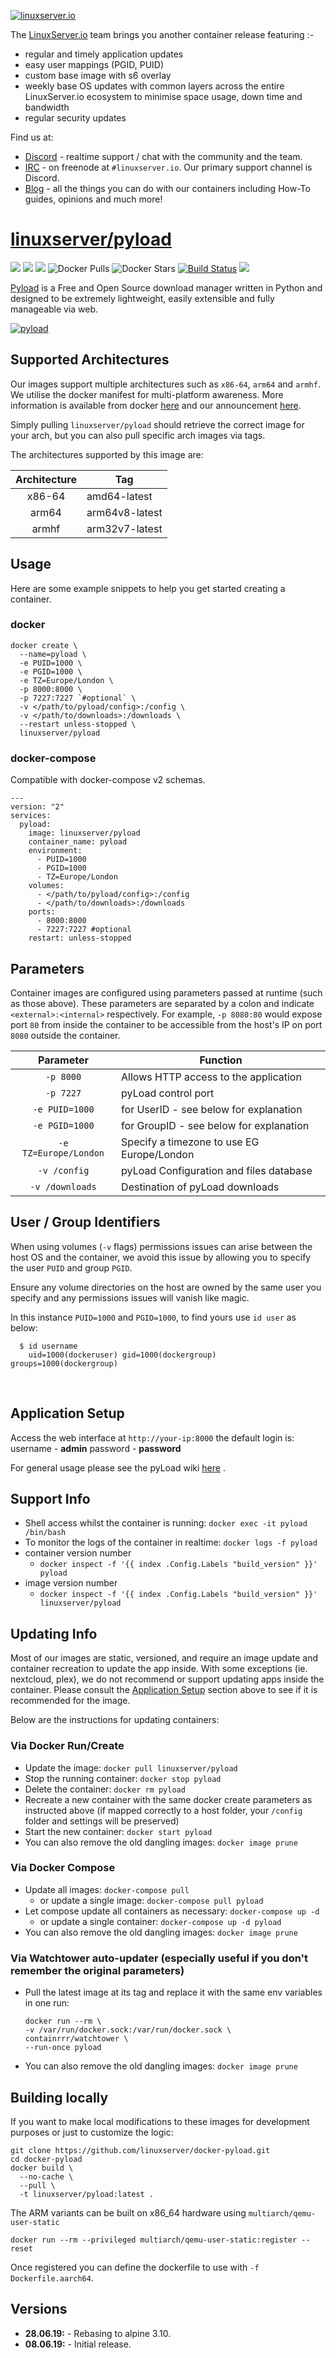 [![linuxserver.io](https://raw.githubusercontent.com/linuxserver/docker-templates/master/linuxserver.io/img/linuxserver_medium.png)](https://linuxserver.io)

The [LinuxServer.io](https://linuxserver.io) team brings you another container release featuring :-

 * regular and timely application updates
 * easy user mappings (PGID, PUID)
 * custom base image with s6 overlay
 * weekly base OS updates with common layers across the entire LinuxServer.io ecosystem to minimise space usage, down time and bandwidth
 * regular security updates

Find us at:
* [Discord](https://discord.gg/YWrKVTn) - realtime support / chat with the community and the team.
* [IRC](https://irc.linuxserver.io) - on freenode at `#linuxserver.io`. Our primary support channel is Discord.
* [Blog](https://blog.linuxserver.io) - all the things you can do with our containers including How-To guides, opinions and much more!

# [linuxserver/pyload](https://github.com/linuxserver/docker-pyload)
[![](https://img.shields.io/discord/354974912613449730.svg?logo=discord&label=LSIO%20Discord&style=flat-square)](https://discord.gg/YWrKVTn)
[![](https://images.microbadger.com/badges/version/linuxserver/pyload.svg)](https://microbadger.com/images/linuxserver/pyload "Get your own version badge on microbadger.com")
[![](https://images.microbadger.com/badges/image/linuxserver/pyload.svg)](https://microbadger.com/images/linuxserver/pyload "Get your own version badge on microbadger.com")
![Docker Pulls](https://img.shields.io/docker/pulls/linuxserver/pyload.svg)
![Docker Stars](https://img.shields.io/docker/stars/linuxserver/pyload.svg)
[![Build Status](https://ci.linuxserver.io/buildStatus/icon?job=Docker-Pipeline-Builders/docker-pyload/master)](https://ci.linuxserver.io/job/Docker-Pipeline-Builders/job/docker-pyload/job/master/)
[![](https://lsio-ci.ams3.digitaloceanspaces.com/linuxserver/pyload/latest/badge.svg)](https://lsio-ci.ams3.digitaloceanspaces.com/linuxserver/pyload/latest/index.html)

[Pyload](https://pyload.net/) is a Free and Open Source download manager written in Python and designed to be extremely lightweight, easily extensible and fully manageable via web.

[![pyload](https://pyload.net/img/banner.png)](https://pyload.net/)

## Supported Architectures

Our images support multiple architectures such as `x86-64`, `arm64` and `armhf`. We utilise the docker manifest for multi-platform awareness. More information is available from docker [here](https://github.com/docker/distribution/blob/master/docs/spec/manifest-v2-2.md#manifest-list) and our announcement [here](https://blog.linuxserver.io/2019/02/21/the-lsio-pipeline-project/). 

Simply pulling `linuxserver/pyload` should retrieve the correct image for your arch, but you can also pull specific arch images via tags.

The architectures supported by this image are:

| Architecture | Tag |
| :----: | --- |
| x86-64 | amd64-latest |
| arm64 | arm64v8-latest |
| armhf | arm32v7-latest |


## Usage

Here are some example snippets to help you get started creating a container.

### docker

```
docker create \
  --name=pyload \
  -e PUID=1000 \
  -e PGID=1000 \
  -e TZ=Europe/London \
  -p 8000:8000 \
  -p 7227:7227 `#optional` \
  -v </path/to/pyload/config>:/config \
  -v </path/to/downloads>:/downloads \
  --restart unless-stopped \
  linuxserver/pyload
```


### docker-compose

Compatible with docker-compose v2 schemas.

```
---
version: "2"
services:
  pyload:
    image: linuxserver/pyload
    container_name: pyload
    environment:
      - PUID=1000
      - PGID=1000
      - TZ=Europe/London
    volumes:
      - </path/to/pyload/config>:/config
      - </path/to/downloads>:/downloads
    ports:
      - 8000:8000
      - 7227:7227 #optional
    restart: unless-stopped
```

## Parameters

Container images are configured using parameters passed at runtime (such as those above). These parameters are separated by a colon and indicate `<external>:<internal>` respectively. For example, `-p 8080:80` would expose port `80` from inside the container to be accessible from the host's IP on port `8080` outside the container.

| Parameter | Function |
| :----: | --- |
| `-p 8000` | Allows HTTP access to the application |
| `-p 7227` | pyLoad control port |
| `-e PUID=1000` | for UserID - see below for explanation |
| `-e PGID=1000` | for GroupID - see below for explanation |
| `-e TZ=Europe/London` | Specify a timezone to use EG Europe/London |
| `-v /config` | pyLoad Configuration and files database |
| `-v /downloads` | Destination of pyLoad downloads |

## User / Group Identifiers

When using volumes (`-v` flags) permissions issues can arise between the host OS and the container, we avoid this issue by allowing you to specify the user `PUID` and group `PGID`.

Ensure any volume directories on the host are owned by the same user you specify and any permissions issues will vanish like magic.

In this instance `PUID=1000` and `PGID=1000`, to find yours use `id user` as below:

```
  $ id username
    uid=1000(dockeruser) gid=1000(dockergroup) groups=1000(dockergroup)
```


&nbsp;
## Application Setup

Access the web interface at `http://your-ip:8000` the default login is: 
username - **admin**
password - **password**

For general usage please see the pyLoad wiki [here](https://github.com/pyload/pyload/wiki) .



## Support Info

* Shell access whilst the container is running: `docker exec -it pyload /bin/bash`
* To monitor the logs of the container in realtime: `docker logs -f pyload`
* container version number 
  * `docker inspect -f '{{ index .Config.Labels "build_version" }}' pyload`
* image version number
  * `docker inspect -f '{{ index .Config.Labels "build_version" }}' linuxserver/pyload`

## Updating Info

Most of our images are static, versioned, and require an image update and container recreation to update the app inside. With some exceptions (ie. nextcloud, plex), we do not recommend or support updating apps inside the container. Please consult the [Application Setup](#application-setup) section above to see if it is recommended for the image.  
  
Below are the instructions for updating containers:  
  
### Via Docker Run/Create
* Update the image: `docker pull linuxserver/pyload`
* Stop the running container: `docker stop pyload`
* Delete the container: `docker rm pyload`
* Recreate a new container with the same docker create parameters as instructed above (if mapped correctly to a host folder, your `/config` folder and settings will be preserved)
* Start the new container: `docker start pyload`
* You can also remove the old dangling images: `docker image prune`

### Via Docker Compose
* Update all images: `docker-compose pull`
  * or update a single image: `docker-compose pull pyload`
* Let compose update all containers as necessary: `docker-compose up -d`
  * or update a single container: `docker-compose up -d pyload`
* You can also remove the old dangling images: `docker image prune`

### Via Watchtower auto-updater (especially useful if you don't remember the original parameters)
* Pull the latest image at its tag and replace it with the same env variables in one run:
  ```
  docker run --rm \
  -v /var/run/docker.sock:/var/run/docker.sock \
  containrrr/watchtower \
  --run-once pyload
  ```
* You can also remove the old dangling images: `docker image prune`

## Building locally

If you want to make local modifications to these images for development purposes or just to customize the logic: 
```
git clone https://github.com/linuxserver/docker-pyload.git
cd docker-pyload
docker build \
  --no-cache \
  --pull \
  -t linuxserver/pyload:latest .
```

The ARM variants can be built on x86_64 hardware using `multiarch/qemu-user-static`
```
docker run --rm --privileged multiarch/qemu-user-static:register --reset
```

Once registered you can define the dockerfile to use with `-f Dockerfile.aarch64`.

## Versions

* **28.06.19:** - Rebasing to alpine 3.10.
* **08.06.19:** - Initial release.
